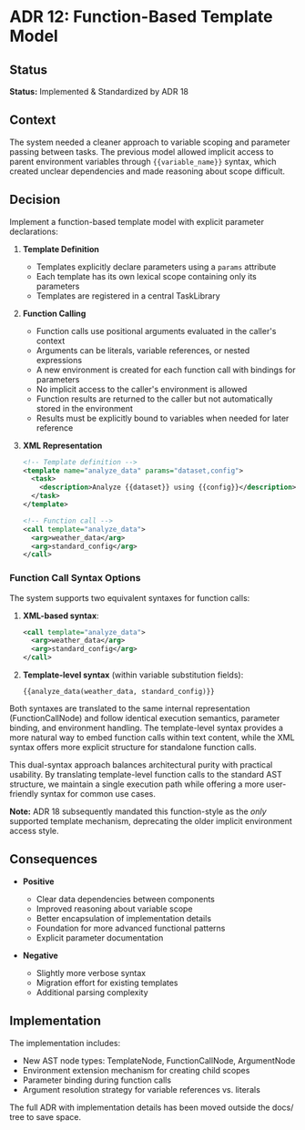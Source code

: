 # ADR 12: Function-Based Template Model

## Status
**Status:** Implemented & Standardized by ADR 18

## Context
The system needed a cleaner approach to variable scoping and parameter passing between tasks. The previous model allowed implicit access to parent environment variables through `{{variable_name}}` syntax, which created unclear dependencies and made reasoning about scope difficult.

## Decision
Implement a function-based template model with explicit parameter declarations:

1. **Template Definition**
   - Templates explicitly declare parameters using a `params` attribute
   - Each template has its own lexical scope containing only its parameters
   - Templates are registered in a central TaskLibrary

2. **Function Calling**
   - Function calls use positional arguments evaluated in the caller's context
   - Arguments can be literals, variable references, or nested expressions
   - A new environment is created for each function call with bindings for parameters
   - No implicit access to the caller's environment is allowed
   - Function results are returned to the caller but not automatically stored in the environment
   - Results must be explicitly bound to variables when needed for later reference

3. **XML Representation**
   ```xml
   <!-- Template definition -->
   <template name="analyze_data" params="dataset,config">
     <task>
       <description>Analyze {{dataset}} using {{config}}</description>
     </task>
   </template>

   <!-- Function call -->
   <call template="analyze_data">
     <arg>weather_data</arg>
     <arg>standard_config</arg>
   </call>
   ```

### Function Call Syntax Options

The system supports two equivalent syntaxes for function calls:

1. **XML-based syntax**:
   ```xml
   <call template="analyze_data">
     <arg>weather_data</arg>
     <arg>standard_config</arg>
   </call>
   ```

2. **Template-level syntax** (within variable substitution fields):
   ```
   {{analyze_data(weather_data, standard_config)}}
   ```

Both syntaxes are translated to the same internal representation (FunctionCallNode) and follow identical execution semantics, parameter binding, and environment handling. The template-level syntax provides a more natural way to embed function calls within text content, while the XML syntax offers more explicit structure for standalone function calls.

This dual-syntax approach balances architectural purity with practical usability. By translating template-level function calls to the standard AST structure, we maintain a single execution path while offering a more user-friendly syntax for common use cases.

**Note:** ADR 18 subsequently mandated this function-style as the *only* supported template mechanism, deprecating the older implicit environment access style.

## Consequences
- **Positive**
  - Clear data dependencies between components
  - Improved reasoning about variable scope
  - Better encapsulation of implementation details
  - Foundation for more advanced functional patterns
  - Explicit parameter documentation

- **Negative**
  - Slightly more verbose syntax
  - Migration effort for existing templates
  - Additional parsing complexity

## Implementation
The implementation includes:
- New AST node types: TemplateNode, FunctionCallNode, ArgumentNode
- Environment extension mechanism for creating child scopes
- Parameter binding during function calls
- Argument resolution strategy for variable references vs. literals

The full ADR with implementation details has been moved outside the docs/ tree to save space.
